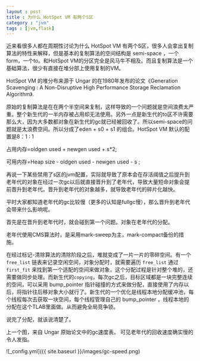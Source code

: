 ```yaml
---
layout : post
title : 为什么 HotSpot VM 有两个S区
category : "jvm"
tags : [jvm,flask]
---
```


近来看很多人都在周期性讨论为什么 HotSpot VM 有两个S区，很多人会拿出复制算法的特性来解释，但是基本的复制算法的空间结构是 semi-space ，一个form，一个to。和HotSpot VM的分区完全是风马牛不相及。而且复制算法是一个基础算法，很少有直接在堆分部上使用复制的VM。

HotSpot VM 的堆分布来源于 Ungar 的在1980年发布的论文《Generation Scavenging : A Non-Disruptive High Performance Storage Reclamation Algorithm》.

原始的复制算法是在在两个半空间来复制，这样导致的一个问题就是空间浪费太严重。整个新生代的一半内存被占用却无法使用。另外一点是新生代的to区不许需要那么大，因为大多数都对象在新生代的gc就已经被回收了。所以semi-space的问题就是太浪费空间。所以分成了eden + s0 + s1 的组合。HotSpot VM 默认的配置是8：1 : 1


占用内存=oldgen used + newgen used + s*2;

可用内存=Heap size - oldgen used - newgen used - s ;

再说一下某些禁用了s区的jvm配置，实际就导致了原本会在存活阈值之后提升到老年代的对象在经过一次gc以后就直接晋升到了老年代，导致大量短命对象会提前晋升到老年代。晋升到老年代的对象越多，就导致老年代的碎片化越快。

平时大家都知道老年代的gc比较慢（更多的认知是fullgc慢），那么晋升到老年代会带来什么影响呢。

首先是在晋升到老年代时，就会碰到第一个问题。对象在老年代的分配。

老年代使用CMS算法时，是采用mark-sweep为主，mark-compact备份的措施。

在经过标记-清除算法的清除阶段之后，堆就变成了一片一片的零碎空间。有一个 `free_list` 链表来记录空闲空间，对象分配时，就需要遍历 `free_list` 通过 `first_fit` 来找到第一个适配的空间来做对象，这个分配过程是针对整个堆的，还需要做同步处理。而新生代的`copying`，每次gc之后，目标区域都是一块完整连续的空间，可以采用 bump_pointer 指针碰撞的方式来做分配，直接使用了内存以后，将指针往后移对象大小就行了。新生代的一个优化是线程本地分配缓冲池，每个线程每次去获取一块空间，每个线程管理自己的 bump_pointer ，线程本地的分配在这个TLAB里面做。从而避免全局竞争锁。

说完了分配，就该说清楚了。

上一个图，来自 Ungar 原始论文中的gc速度表。 可见老年代的回收速度确实慢的令人发指。

![_config.yml]({{ site.baseurl }}/images/gc-speed.png) 